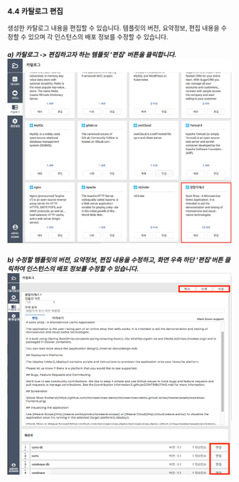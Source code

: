 ### 4.4 카탈로그 편집

생성한 카탈로그 내용을 편집할 수 있습니다. 템플릿의 버전, 요약정보, 편집 내용을 수정할 수 있으며 각 인스턴스의 배포 정보를 수정할 수 있습니다.

##### a\) 카탈로그 -&gt; 편집하고자 하는 템플릿 '편집' 버튼을 클릭합니다.![](/assets/카탈로그배포.png)

##### b\) 수정할 템플릿의 버전, 요약정보, 편집 내용을 수정하고, 화면 우측 하단 '편집'버튼 클릭하여 인스턴스의 배포 정보를 수정할 수 있습니다.![](/assets/카탈로그편집.png)



